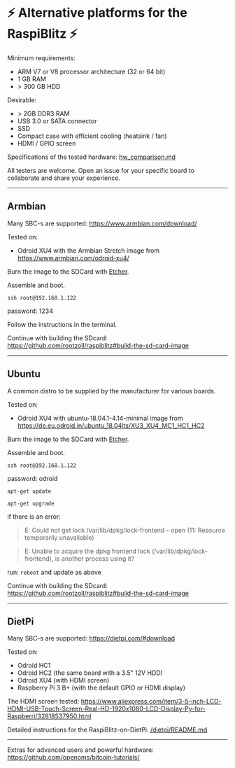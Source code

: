 # ⚡️ Alternative platforms for the RaspiBlitz ⚡️

Minimum requirements:
* ARM V7 or V8 processor architecture (32 or 64 bit)
* 1 GB RAM
* \> 300 GB HDD

Desirable:
* \> 2GB DDR3 RAM
* USB 3.0 or SATA connector
* SSD
* Compact case with efficient cooling (heatsink / fan)
* HDMI / GPIO screen


Specifications of the tested hardware: [hw_comparison.md](hw_comparison.md)

All testers are welcome. Open an issue for your specific board to collaborate and share your experience.

---
## Armbian
Many SBC-s are supported:
https://www.armbian.com/download/

Tested on:
* Odroid XU4 with the Armbian Stretch image from https://www.armbian.com/odroid-xu4/


Burn the image to the SDCard with [Etcher](https://www.balena.io/etcher/).

Assemble and boot.

`ssh root@192.168.1.122`

password: 1234

Follow the instructions in the terminal.

Continue with building the SDcard: https://github.com/rootzoll/raspiblitz#build-the-sd-card-image

---

## Ubuntu

A common distro to be supplied by the manufacturer for various boards.

Tested on:
* Odroid XU4 with ubuntu-18.04.1-4.14-minimal image from https://de.eu.odroid.in/ubuntu_18.04lts/XU3_XU4_MC1_HC1_HC2

Burn the image to the SDCard with [Etcher](https://www.balena.io/etcher/).

Assemble and boot.

`ssh root@192.168.1.122`

password: odroid

`apt-get update`

`apt-get upgrade`

if there is an error:
>E: Could not get lock /var/lib/dpkg/lock-frontend - open (11: Resource temporarily unavailable)

>E: Unable to acquire the dpkg frontend lock (/var/lib/dpkg/lock-frontend), is another process using it?

run:
`reboot` and update as above

Continue with building the SDcard: https://github.com/rootzoll/raspiblitz#build-the-sd-card-image

---

## DietPi

Many SBC-s are supported:
https://dietpi.com/#download

Tested on:

* Odroid HC1
* Odroid HC2 (the same board with a 3.5" 12V HDD)
* Odroid XU4 (with HDMI screen)
* Raspberry Pi 3 B+ (with the default GPIO or HDMI display)


The HDMI screen tested: https://www.aliexpress.com/item/3-5-inch-LCD-HDMI-USB-Touch-Screen-Real-HD-1920x1080-LCD-Display-Py-for-Raspberri/32818537950.html

Detailed instructions for the RaspiBlitz-on-DietPi: [/dietpi/README.md](/dietpi/README.md)

---
Extras for advanced users and powerful hardware:
https://github.com/openoms/bitcoin-tutorials/